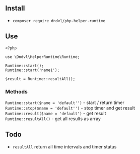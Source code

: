 ## Install
- `composer require dndvl/php-helper-runtime`

## Use
```
<?php

use \Dndvl\HelperRuntime\Runtime;

Runtime::start();
Runtime::start('name1');

$result = Runtime::resultAll();
```

### Methods
`Runtime::start($name = 'default'')` - start / return timer\
`Runtime::stop($name = 'default'')` - stop timer and get result\
`Runtime::result($name = 'default')` - get result\
`Runtime::resultAll()` - get all results as array

## Todo
- `resultAll` return all time intervals and timer status